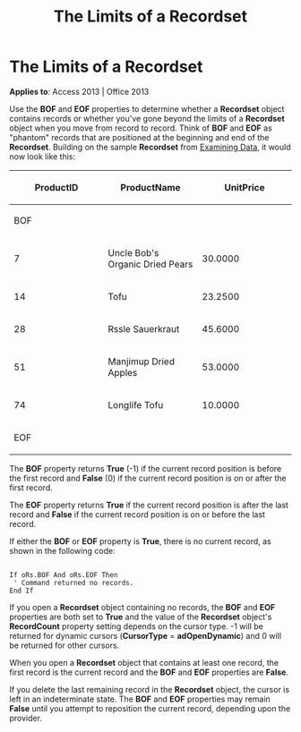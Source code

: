 ﻿---
title: The Limits of a Recordset
TOCTitle: The Limits of a Recordset
ms:assetid: 51e27c95-e0c3-7fdc-ac11-891553620376
ms:mtpsurl: https://msdn.microsoft.com/library/JJ249266(v=office.15)
ms:contentKeyID: 48544833
ms.date: 09/18/2015
mtps_version: v=office.15
---

# The Limits of a Recordset


**Applies to**: Access 2013 | Office 2013

Use the **BOF** and **EOF** properties to determine whether a **Recordset** object contains records or whether you've gone beyond the limits of a **Recordset** object when you move from record to record. Think of **BOF** and **EOF** as "phantom" records that are positioned at the beginning and end of the **Recordset**. Building on the sample **Recordset** from [Examining Data](chapter-3-examining-data.md), it would now look like this:

<table>
<colgroup>
<col style="width: 33%" />
<col style="width: 33%" />
<col style="width: 33%" />
</colgroup>
<thead>
<tr class="header">
<th><p>ProductID</p></th>
<th><p>ProductName</p></th>
<th><p>UnitPrice</p></th>
</tr>
</thead>
<tbody>
<tr class="odd">
<td><p>BOF</p></td>
<td><p><br />
</p></td>
<td><p><br />
</p></td>
</tr>
<tr class="even">
<td><p>7</p></td>
<td><p>Uncle Bob's Organic Dried Pears</p></td>
<td><p>30.0000</p></td>
</tr>
<tr class="odd">
<td><p>14</p></td>
<td><p>Tofu</p></td>
<td><p>23.2500</p></td>
</tr>
<tr class="even">
<td><p>28</p></td>
<td><p>Rssle Sauerkraut</p></td>
<td><p>45.6000</p></td>
</tr>
<tr class="odd">
<td><p>51</p></td>
<td><p>Manjimup Dried Apples</p></td>
<td><p>53.0000</p></td>
</tr>
<tr class="even">
<td><p>74</p></td>
<td><p>Longlife Tofu</p></td>
<td><p>10.0000</p></td>
</tr>
<tr class="odd">
<td><p>EOF</p></td>
<td><p><br />
</p></td>
<td><p><br />
</p></td>
</tr>
</tbody>
</table>


The **BOF** property returns **True** (-1) if the current record position is before the first record and **False** (0) if the current record position is on or after the first record.

The **EOF** property returns **True** if the current record position is after the last record and **False** if the current record position is on or before the last record.

If either the **BOF** or **EOF** property is **True**, there is no current record, as shown in the following code:

``` 
 
If oRs.BOF And oRs.EOF Then 
 ' Command returned no records. 
End If 
```

If you open a **Recordset** object containing no records, the **BOF** and **EOF** properties are both set to **True** and the value of the **Recordset** object's **RecordCount** property setting depends on the cursor type. -1 will be returned for dynamic cursors (**CursorType** = **adOpenDynamic**) and 0 will be returned for other cursors.

When you open a **Recordset** object that contains at least one record, the first record is the current record and the **BOF** and **EOF** properties are **False**.

If you delete the last remaining record in the **Recordset** object, the cursor is left in an indeterminate state. The **BOF** and **EOF** properties may remain **False** until you attempt to reposition the current record, depending upon the provider.

